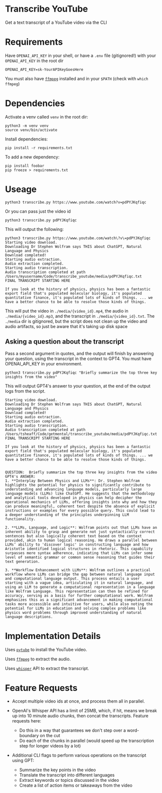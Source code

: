 # Transcribe YouTube

Get a text transcript of a YouTube video via the CLI

# Requirements
Have `OPENAI_API_KEY` in your shell, or have a `.env` file (gitignored!) with your `OPENAI_API_KEY` in the root dir
```
OPENAI_API_KEY=sk-YourAPIKeyGoesHere
```

You must also have [`ffmpeg`](https://ffmpeg.org/download.html) installed and in your `$PATH` (check with `which ffmpeg`)

# Dependencies

Activate a venv called `venv` in the root dir:
```
python3 -m venv venv
source venv/bin/activate
```

Install dependencies:
```
pip install -r requirements.txt
```

To add a new dependency:
```
pip install foobar
pip freeze > requirements.txt
```

# Useage

```
python3 transcribe.py https://www.youtube.com/watch?v=pdPYJKqfiqc
```

Or you can pass just the video id
```
python3 transcribe.py pdPYJKqfiqc
```

This will output the following:
```
python3 transcribe.py https://www.youtube.com/watch\?v\=pdPYJKqfiqc
Starting video download.
Downloading Dr Stephen Wolfram says THIS about ChatGPT, Natural Language and Physics
Download completed!
Starting audio extraction.
Audio extraction completed.
Starting audio transcription.
Audio transcription completed at path /Users/myusername/Code/transcribe_youtube/media/pdPYJKqfiqc.txt
FINAL TRANSCRIPT STARTING HERE

If you look at the history of physics, physics has been a fantastic export field that's populated molecular biology, it's populated quantitative finance, it's populated lots of kinds of things. ... we have a better chance to be able to resolve those kinds of things.
```

This will put the video in `./media/{video_id}.mp4`, the audio in `./media/{video_id}.mp3`, and the transcript in `./media/{video_id}.txt`. The `./media` dir is gitignored, but the script does not clean up the video and audio artifacts, so just be aware that it's taking up disk space

## Asking a question about the transcript

Pass a second argument in quotes, and the output will finish by answering your question, using the transcript in the context to GPT4. You must have OPENAI_API_KEY in your environment.

```
python3 transcribe.py pdPYJKqfiqc "Briefly summarize the top three key insights from the video"
```

This will output GPT4's answer to your question, at the end of the output logs from the script.

```
Starting video download.
Downloading Dr Stephen Wolfram says THIS about ChatGPT, Natural Language and Physics
Download completed!
Starting audio extraction.
Audio extraction completed.
Starting audio transcription.
Audio transcription completed at path /Users/tsheaff/Code/getmental/transcribe_youtube/media/pdPYJKqfiqc.txt
FINAL TRANSCRIPT STARTING HERE

If you look at the history of physics, physics has been a fantastic export field that's populated molecular biology, it's populated quantitative finance, it's populated lots of kinds of things. ... we have a better chance to be able to resolve those kinds of things.


QUESTION:  Briefly summarize the top three key insights from the video
GPT4's ANSWER:
1. **Interplay Between Physics and LLMs**: Dr. Stephen Wolfram highlights the potential for physics to significantly contribute to understanding and advancing language models, particularly large language models (LLMs) like ChatGPT. He suggests that the methodology and analytical tools developed in physics can help decipher the operational mechanics of LLMs, offering insights into why and how they can produce meaningful, coherent text despite the absence of explicit instructions or examples for every possible query. This could lead to a deeper understanding of the principles underpinning LLM functionality.

2. **LLMs, Language, and Logic**: Wolfram points out that LLMs have an inherent ability to grasp and generate not just syntactically correct sentences but also logically coherent text based on the context provided, akin to human logical reasoning. He draws a parallel between LLMs’ ability to 'discover logic' in constructing language and how Aristotle identified logical structures in rhetoric. This capability surpasses mere syntax adherence, indicating that LLMs can infer some level of semantic grammar or common sense reasoning that guides their text generation.

3. **Workflow Enhancement with LLMs**: Wolfram outlines a practical workflow where LLMs can bridge the gap between natural language input and computational language output. This process entails a user starting with a vague idea, articulating it in natural language, and using an LLM to generate a computational representation in a language like Wolfram Language. This representation can then be refined for accuracy, serving as a basis for further computational work. Wolfram emphasizes this as a significant advancement in making computational tasks more accessible and intuitive for users, while also noting the potential for LLMs in education and solving complex problems like physics word problems through improved understanding of natural language descriptions.
```

# Implementation Details
Uses [`pytube`](https://github.com/pytube/pytube) to install the YouTube video.

Uses [`ffmpeg`](https://ffmpeg.org) to extract the audio.

Uses [`whisper`](https://github.com/openai/whisper) API to extract the transcript.

# Feature Requests
- Accept multiple video ids at once, and process them all in parallel.

- OpenAI's Whisper API has a limit of 25MB, which, if hit, means we break up into 10 minute audio chunks, then concat the transcripts. Feature requests here:
  - Do this in a way that guarantees we don't step over a word-boundary on the cut
  - Do each of the chunks in parallel (would speed up the transcription step for longer videos by a lot)

- Additional CLI flags to perform various operations on the transcript using GPT:
  - Summarize the key points in the video
  - Translate the transcript into different languages
  - Extract keywords or topics discussed in the video
  - Create a list of action items or takeaways from the video
